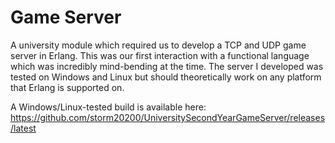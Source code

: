 Game Server
===========
A university module which required us to develop a TCP and UDP game server in Erlang. This was our first interaction with a functional language which was incredibly mind-bending at the time. The server I developed was tested on Windows and Linux but should theoretically work on any platform that Erlang is supported on.

A Windows/Linux-tested build is available here: https://github.com/storm20200/UniversitySecondYearGameServer/releases/latest

